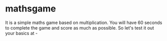 # mathsgame
It is a simple maths game based on multiplication. You will have 60 seconds to complete the game and score as much as possible.  So let's test it out your basics at - 
